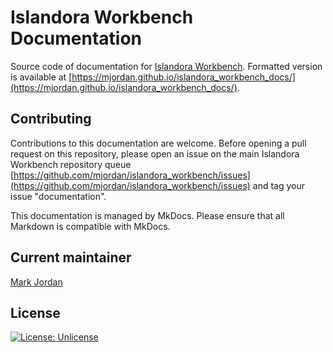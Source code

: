 # Islandora Workbench Documentation

Source code of documentation for [Islandora Workbench](https://github.com/mjordan/islandora_workbench). Formatted version is available at [https://mjordan.github.io/islandora_workbench_docs/](https://mjordan.github.io/islandora_workbench_docs/).

## Contributing

Contributions to this documentation are welcome. Before opening a pull request on this repository, please open an issue on the main Islandora Workbench repository queue [https://github.com/mjordan/islandora_workbench/issues](https://github.com/mjordan/islandora_workbench/issues) and tag your issue "documentation".

This documentation is managed by MkDocs. Please ensure that all Markdown is compatible with MkDocs.

## Current maintainer

[Mark Jordan](https://github.com/mjordan)

## License

[![License: Unlicense](https://img.shields.io/badge/license-Unlicense-blue.svg)](http://unlicense.org/)
